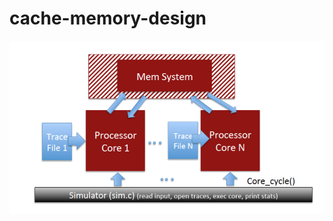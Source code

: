 # cache-memory-design
![alt text](https://github.com/rakeshBelagali/cache-memory-design/blob/master/Screen%20Shot%202018-01-02%20at%207.31.32%20PM.png)

